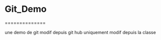 # Git_Demo 
==============


une demo de git 
modif depuis git hub uniquement
modif depuis la classe 

